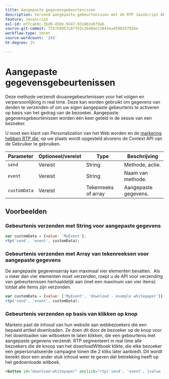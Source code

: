 ```yaml
---
title: Aangepaste gegevensgebeurtenissen
description: Verzend aangepaste gebeurtenissen met de RTP JavaScript API voor Web Personalization, met parameters, tekenreeks- of arraygegevens tot vier items en op klikken gebaseerde triggers.
feature: Javascript
exl-id: ef7cab9c-3bd0-450e-9247-9324b1e6f9ab
source-git-commit: 7557b9957c87f63c2646be13842ea450035792be
workflow-type: tm+mt
source-wordcount: '243'
ht-degree: 1%

---
```


# Aangepaste gegevensgebeurtenissen

Deze methode verzendt douanegebeurtenissen voor het volgen en verpersoonlijking in real time. Deze kan worden gebruikt om gegevens van derden te verzenden of om uw eigen aangepaste gebeurtenis te activeren op basis van het gedrag van de bezoeker. Aangepaste gegevensgebeurtenissen worden één keer geteld in de sessie van een bezoeker.

U moet een klant van Personalization van het Web worden en de [&#x200B; markering hebben RTP die &#x200B;](https://experienceleague.adobe.com/nl/docs/marketo/using/product-docs/web-personalization/rtp-tag-implementation/deploy-the-rtp-javascript) op uw plaats wordt opgesteld alvorens de Context API van de Gebruiker te gebruiken.

| Parameter | Optioneel/vereist | Type | Beschrijving |
|---|---|---|---|
| `send` | Vereist | String | Methode, actie. |
| `event` | Vereist | String | Naam van methode. |
| `customData` | Vereist | Tekenreeks of array | Aangepaste gegevens. |

## Voorbeelden

### Gebeurtenis verzenden met String voor aangepaste gegevens

```javascript
var customData = {value: 'MyEvent'};
rtp('send', 'event', customData);
```

### Gebeurtenis verzenden met Array van tekenreeksen voor aangepaste gegevens

De aangepaste gegevensarray kan maximaal vier elementen bevatten.  Als u meer dan vier elementen moet verzenden, roept u de API voor verzending van gebeurtenissen herhaaldelijk aan (met een maximum van vier items) totdat alle items zijn verzonden.

```javascript
var customData = {value: ['MyEvent', 'download - example whitepaper']};
rtp('send', 'event', customData);
```

### Gebeurtenis verzenden op basis van klikken op knop

Marketo past de inhoud van hun website aan webbezoekers die een bepaald artikel downloaden. Ze doen dit door de bezoeker op de knop voor het downloaden van witboeken te laten klikken, die een gebeurtenis met aangepaste gegevens verzendt. RTP segmenteert in real time alle bezoekers die de knoop van het downloadWitboek klikte, die elke bezoeker een gepersonaliseerde campagne tonen die 2 kliks later aanbiedt. Dit wordt bereikt door een ander stuk inhoud weer te geven dat betrekking heeft op het gedownloade witboek.

```html
<button id="download-whitepaper" onclick="rtp('send', 'event', {value :'download - example whitepaper'})">Download</button>
```
